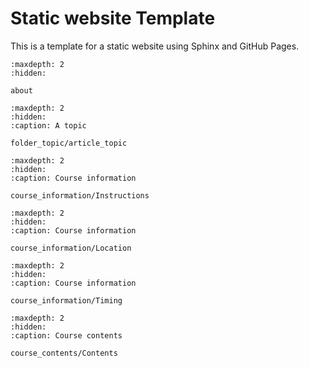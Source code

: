 # Static website Template

This is a template for a static website using Sphinx and GitHub Pages.

```{toctree}
:maxdepth: 2
:hidden:

about
```

```{toctree}
:maxdepth: 2
:hidden:
:caption: A topic

folder_topic/article_topic
```

```{toctree}
:maxdepth: 2
:hidden:
:caption: Course information

course_information/Instructions
```

```{toctree}
:maxdepth: 2
:hidden:
:caption: Course information

course_information/Location
```

```{toctree}
:maxdepth: 2
:hidden:
:caption: Course information

course_information/Timing
````

```{toctree}
:maxdepth: 2
:hidden:
:caption: Course contents

course_contents/Contents
```